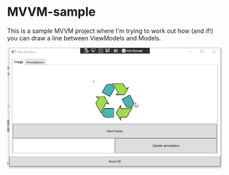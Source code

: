 # MVVM-sample

This is a sample MVVM project where I'm trying to work out how (and if!) you can draw a line between ViewModels and Models.

![Example gif](example.gif "Example gif")
